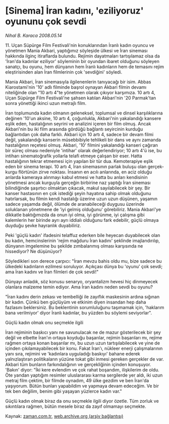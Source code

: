 # [Sinema] İran kadını, 'eziliyoruz' oyununu çok sevdi

*Nihal B. Karaca 2008.05.14*

<tr><td class="metin" colspan="2" style="padding-top: 20px; padding-left: 5px; padding-right: 10px;">11. Uçan Süpürge Film Festivali'nin konuklarından İranlı kadın oyuncu ve yönetmen Mania Akbari, yaptığımız söyleşide ülkesi ve İran sineması hakkında ilginç itiraflarda bulundu. Rejimin dayatmaları tartışılamaz olsa da 'İran'da kadınlar eziliyor' söyleminin bir oyundan ibaret olduğunu söyleyen sanatçı, bu oyunu, hem dünyanın hem İranlı kadınların hem de temasını rejim eleştirisinden alan İran filmlerinin çok 'sevdiğini' söyledi.</td></tr><tr><td class="metin" colspan="2" style="padding-top: 20px; padding-left: 5px; padding-right: 10px;"><p>Mania Akbari, İran sinemasıyla ilgilenenlerin tanıyacağı bir isim. Abbas Kiarostami'nin '10' adlı filminde başrol oynayan Akbari filmin devamı niteliğinde olan "10 artı 4"te yönetmen olarak çıkıyor karşımıza. 10 artı 4, Uçan Süpürge Film Festivali'ne şahsen katılan Akbari'nin '20 Parmak'tan sonra yönettiği ikinci uzun metrajlı film. 
<p> İran toplumunda kadın olmanın geleneksel, toplumsal ve dinsel karşılıklarına değinen '10'un aksine, 10 artı 4, çoğunlukla, Akbari'nin yakalandığı kansere eşlik eden, hastalığının seyrini ve analizini içeren bir film olmuş. Ancak Akbari'nin bu iki film arasında gördüğü bağlantı seyircinin kurduğu bağlantıdan çok daha farklı. Akbari için 10 artı 4, sadece bir devam filmi değil, yakalandığı kanserin müsebbibiyle tehlikeli bir dans ve aynı zamanda hastalığının reçetesi olmuş. Akbari, '10' filmini yakalandığı kanseri çağıran bir süreç olması nedeniyle 'intihar' olarak değerlendiriyor; 10 artı 4'ü ise, bu intiharı sinematoğrafik yollarla telafi etmeye çalışan bir eser. Hatta hastalığının tekrar etmemesi için yapılan bir tür dua. Kemoterapiye eşlik eden bir sinema terapi. 10 artı 4, İran sinemasının parlak buluşu olan gerçek-kurgu flörtünün zirve noktası. İnsanın en acılı anlarında, en aciz olduğu anlarda kameraya alınmayı kabul etmesi ve hatta bu anları kendisinin yönetmesi ancak kurguyla gerçeğin birbirine naz yaptığı İran sineması bilindiğinde şaşırtıcı olmaktan çıkacak, makul sayılabilecek bir şey. Bir kanser hastasının en çok istediği şeyin hayatına sahip olmak olduğunu hatırlarsak, bu filmin kendi hastalığı üzerine uzun uzun düşünen, yaşamın sadece yaşamda değil, ölümde de aranabileceği duygusu üzerinde soluklanan yönetmene de 'iyi gelmiş olduğunu' görebiliriz. Mania Akbari'ye dikkatle baktığımızda da onun iyi olma, iyi görünme, iyi çalışma gibi kalemlerin her birinde ayrı ayrı iddialı olduğunu fark edebilir, güçlü olmaya duyduğu şevke hayranlık duyabiliriz. 
<p> Peki 'güçlü kadın' ifadesini telaffuz ederken bile heyecan duyabilecek olan bu kadın, hemcinslerinin 'rejim mağduru İran kadını' şeklinde imajlandırılıp, dünyanın imgelemine bu şekilde zımbalanmış olması karşısında ne hissediyor? Ne düşünüyor? 
<p>Söyledikleri son derece çarpıcı: "İran mevzu bahis oldu mu, bize sadece bu ülkedeki kadınların ezilmesi soruluyor. Açıkçası dünya bu 'oyunu' çok sevdi; ama İran kadını ve İran filmleri de çok sevdi!" 
<p> Dünyayı anladık, söz konusu senaryo, oryantalizm hevesi hiç dinmeyecek olanlara malzeme temin ediyor. Ama İran kadını neden sevdi bu oyunu? 
<p> "İran kadını derin zekası ve tembelliği ile zayıflık maskesinin ardına sığınan bir kadın. Çünkü ben güçlüyüm ve etkinim diyen insandan hep daha fazlasını beklersiniz. Bu beklentinin sorumluluğunu taşımamak için, 'haklarım bana verilmiyor' diyor İranlı kadınlar, bu yüzden bu söylemi seviyorlar".
<p>Güçlü kadın olmak onu seçmekle ilgili 
<p>İran rejiminin baskıcı yanı ne savunulacak ne de mazur gösterilecek bir şey değil ve elbette İran'ın ortaya koyduğu başarılar, rejimin başarıları mı, rejime rağmen ortaya konan başarılar mı, bu uzun uzun tartışılabilecek ve yine de içinden çıkılamayabilecek bir konu. Fakat İran'ı, nükleer enerji çalışmalarının yanı sıra, rejimini ve 'kadınlara uyguladığı baskıyı' bahane ederek yalnızlaştıran politikaların yüzüne tokat gibi inmesi gereken gerçekler de var. Akbari tüm bunların farkındalığının ve gerçekliğinin içinden konuşuyor. 'Bakın' diyor: "İki kere evlendim ve çok rahat boşandım, ilişkilerim de oldu. Öte yandan yaptığım resimler uluslararası karma sergilerde yer aldı, iki uzun metraj film çektim, bir filmde oynadım, 49 ülke gezdim ve ben İran'da yaşıyorum. Bütün bunları yapabildim ve yapmaya devam edeceğim. Ve bir tek ben değilim, benim gibi yaşayan yüzlerce kadın var."
<p> Güçlü kadın olmak biraz da onu seçmekle ilgili diyor özetle. Tüm zorluk ve sıkıntılara rağmen, bütün mesele biraz da zayıf olmamayı seçmekte.<br/></p></p></p></p></p></p></p></p></p></td></tr>

Kaynak: [zaman.com.tr](http://zaman.com.tr/yazar.do?yazino=690399), [web.archive.org (arşiv bağlantısı)](http://web.archive.org/web/20080607234936/http://www.zaman.com.tr:80/yazar.do?yazino=690399)
